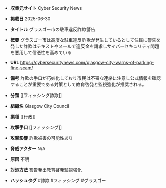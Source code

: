 - **収集元サイト**
Cyber Security News

- **掲載日**
2025-06-30

- **タイトル**
グラスゴー市の駐車違反詐欺警告

- **概要**
グラスゴー市は高度な駐車違反詐欺が発生しているとして住民に警告を発した詐欺はテキストやメールで違反金を請求しサイバーセキュリティ問題を悪用して信憑性を高めている

- **URL**
https://cybersecuritynews.com/glasgow-city-warns-of-parking-fine-scam/

- **備考**
詐欺の手口が巧妙化しており市民は不審な連絡に注意し公式情報を確認することが重要である対策として教育啓発と監視強化が推奨される。

- **分類**
[[フィッシング詐欺]]

- **組織名**
Glasgow City Council

- **業種**
[[行政]]

- **攻撃手口**
[[フィッシング]]

- **攻撃影響**
詐欺被害の可能性あり

- **脅威アクター**
N/A

- **原因**
不明

- **対処方法**
警告発出教育啓発監視強化

- **ハッシュタグ**
#詐欺 #フィッシング #グラスゴー
